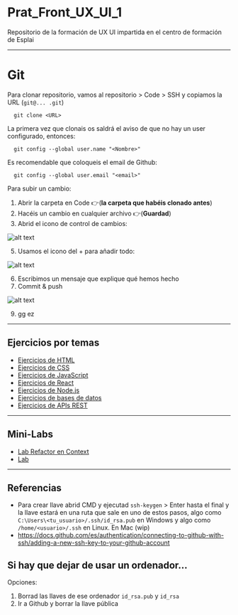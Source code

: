 # Prat_Front_UX_UI_1
Repositorio de la formación de UX UI impartida en el centro de formación de Esplai

---

# Git

Para clonar repositorio, vamos al repositorio > Code > SSH y copiamos la URL (`git@... .git`)
```
  git clone <URL>
```

La primera vez que clonais os saldrá el aviso de que no hay un user configurado, entonces:

```
  git config --global user.name "<Nombre>"
```

Es recomendable que coloqueis el email de Github:
```
  git config --global user.email "<email>"
```
Para subir un cambio:
1. Abrir la carpeta en Code 👉(**la carpeta que habéis clonado antes**)
2. Hacéis un cambio en cualquier archivo 👉(**Guardad**)
3. Abrid el icono de control de cambios:

![alt text](image.png)

5. Usamos el icono del + para añadir todo:

![alt text](image-1.png)

6. Escribimos un mensaje que explique qué hemos hecho
7. Commit & push

![alt text](image-2.png)

9. gg ez

---

## Ejercicios por temas

- [Ejercicios de HTML](html/ejercicios.md)
- [Ejercicios de CSS](css/ejercicios.md)
- [Ejercicios de JavaScript](js/ejercicios.md)
- [Ejercicios de React](react/ejercicios.md)
- [Ejercicios de Node.js](server/node/ejercicios.md)
- [Ejercicios de bases de datos](server/db/ejercicios.md)
- [Ejercicios de APIs REST](server/api/ejercicios.md)

---

## Mini-Labs

- [Lab Refactor en Context](react/apuntes/estado_global.md)
- [Lab ](react/apuntes/estado_global.md)

---

## Referencias

- Para crear llave abrid CMD y ejecutad `ssh-keygen` > Enter hasta el final y la llave estará en una ruta que sale en uno de estos pasos, algo como `C:\Users\<tu_usuario>/.ssh/id_rsa.pub` en Windows y algo como `/home/<usuario>/.ssh` en Linux. En Mac (wip)
- https://docs.github.com/es/authentication/connecting-to-github-with-ssh/adding-a-new-ssh-key-to-your-github-account

## Si hay que dejar de usar un ordenador...

Opciones:
1. Borrad las llaves de ese ordenador `id_rsa.pub` y `id_rsa`
2. Ir a Github y borrar la llave pública
